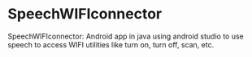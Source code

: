# SpeechWIFIconnector

SpeechWIFIconnector:
Android app in java using android studio to use speech to access WIFI utilities like turn
on, turn off, scan, etc.
